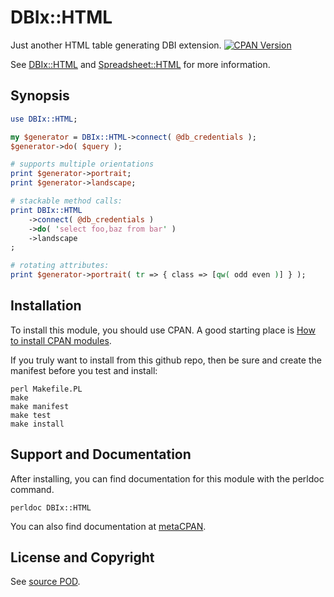 DBIx::HTML
==========
Just another HTML table generating DBI extension. [![CPAN Version](https://badge.fury.io/pl/DBIx-HTML.svg)](https://metacpan.org/pod/DBIx::HTML)

See [DBIx::HTML](http://search.cpan.org/dist/DBIx-HTML/)
and [Spreadsheet::HTML](http://search.cpan.org/dist/Spreadsheet-HTML/)
for more information.

Synopsis
--------
```perl
use DBIx::HTML;

my $generator = DBIx::HTML->connect( @db_credentials );
$generator->do( $query );

# supports multiple orientations
print $generator->portrait;
print $generator->landscape;

# stackable method calls:
print DBIx::HTML
    ->connect( @db_credentials )
    ->do( 'select foo,baz from bar' )
    ->landscape
;

# rotating attributes:
print $generator->portrait( tr => { class => [qw( odd even )] } );
```

Installation
------------
To install this module, you should use CPAN. A good starting
place is [How to install CPAN modules](http://www.cpan.org/modules/INSTALL.html).

If you truly want to install from this github repo, then
be sure and create the manifest before you test and install:
```
perl Makefile.PL
make
make manifest
make test
make install
```

Support and Documentation
-------------------------
After installing, you can find documentation for this module with the
perldoc command.
```
perldoc DBIx::HTML
```
You can also find documentation at [metaCPAN](https://metacpan.org/pod/DBIx::HTML).

License and Copyright
---------------------
See [source POD](/lib/DBIx/HTML.pm).

